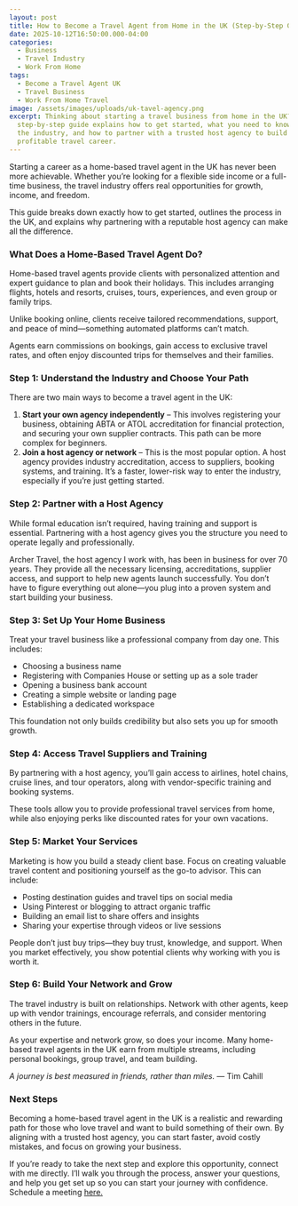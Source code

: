 ```yaml
---
layout: post
title: How to Become a Travel Agent from Home in the UK (Step-by-Step Guide)
date: 2025-10-12T16:50:00.000-04:00
categories:
  - Business
  - Travel Industry
  - Work From Home
tags:
  - Become a Travel Agent UK
  - Travel Business
  - Work From Home Travel
image: /assets/images/uploads/uk-tavel-agency.png
excerpt: Thinking about starting a travel business from home in the UK? This
  step-by-step guide explains how to get started, what you need to know about
  the industry, and how to partner with a trusted host agency to build a
  profitable travel career.
---
```

Starting a career as a home-based travel agent in the UK has never been more achievable. Whether you’re looking for a flexible side income or a full-time business, the travel industry offers real opportunities for growth, income, and freedom.

This guide breaks down exactly how to get started, outlines the process in the UK, and explains why partnering with a reputable host agency can make all the difference.

### **What Does a Home-Based Travel Agent Do?**

Home-based travel agents provide clients with personalized attention and expert guidance to plan and book their holidays. This includes arranging flights, hotels and resorts, cruises, tours, experiences, and even group or family trips.

Unlike booking online, clients receive tailored recommendations, support, and peace of mind—something automated platforms can’t match.

Agents earn commissions on bookings, gain access to exclusive travel rates, and often enjoy discounted trips for themselves and their families.

### **Step 1: Understand the Industry and Choose Your Path**

There are two main ways to become a travel agent in the UK:

1. **Start your own agency independently** – This involves registering your business, obtaining ABTA or ATOL accreditation for financial protection, and securing your own supplier contracts. This path can be more complex for beginners.
2. **Join a host agency or network** – This is the most popular option. A host agency provides industry accreditation, access to suppliers, booking systems, and training. It’s a faster, lower-risk way to enter the industry, especially if you’re just getting started.

### **Step 2: Partner with a Host Agency**

While formal education isn’t required, having training and support is essential. Partnering with a host agency gives you the structure you need to operate legally and professionally.

Archer Travel, the host agency I work with, has been in business for over 70 years. They provide all the necessary licensing, accreditations, supplier access, and support to help new agents launch successfully. You don’t have to figure everything out alone—you plug into a proven system and start building your business.

### **Step 3: Set Up Your Home Business**

Treat your travel business like a professional company from day one. This includes:

* Choosing a business name
* Registering with Companies House or setting up as a sole trader
* Opening a business bank account
* Creating a simple website or landing page
* Establishing a dedicated workspace

This foundation not only builds credibility but also sets you up for smooth growth.

### **Step 4: Access Travel Suppliers and Training**

By partnering with a host agency, you’ll gain access to airlines, hotel chains, cruise lines, and tour operators, along with vendor-specific training and booking systems.

These tools allow you to provide professional travel services from home, while also enjoying perks like discounted rates for your own vacations.

### **Step 5: Market Your Services**

Marketing is how you build a steady client base. Focus on creating valuable travel content and positioning yourself as the go-to advisor. This can include:

* Posting destination guides and travel tips on social media
* Using Pinterest or blogging to attract organic traffic
* Building an email list to share offers and insights
* Sharing your expertise through videos or live sessions

People don’t just buy trips—they buy trust, knowledge, and support. When you market effectively, you show potential clients why working with you is worth it.

### **Step 6: Build Your Network and Grow**

The travel industry is built on relationships. Network with other agents, keep up with vendor trainings, encourage referrals, and consider mentoring others in the future.

As your expertise and network grow, so does your income. Many home-based travel agents in the UK earn from multiple streams, including personal bookings, group travel, and team building.

*A journey is best measured in friends, rather than miles.* — Tim Cahill

### **Next Steps**

Becoming a home-based travel agent in the UK is a realistic and rewarding path for those who love travel and want to build something of their own. By aligning with a trusted host agency, you can start faster, avoid costly mistakes, and focus on growing your business.

If you’re ready to take the next step and explore this opportunity, connect with me directly. I’ll walk you through the process, answer your questions, and help you get set up so you can start your journey with confidence. Schedule a meeting [here.](https://calendly.com/voyagebyluna)
